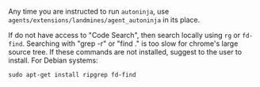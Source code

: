 Any time you are instructed to run `autoninja`, use
`agents/extensions/landmines/agent_autoninja` in its place.

If do not have access to "Code Search", then search locally using `rg` or
`fd-find`. Searching with "grep -r" or "find ." is too slow for chrome's large
source tree. If these commands are not installed, suggest to the user to
install. For Debian systems:

```
sudo apt-get install ripgrep fd-find
```
